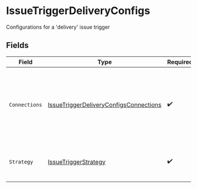 # IssueTriggerDeliveryConfigs

Configurations for a 'delivery' issue trigger


## Fields

| Field                                                                                                   | Type                                                                                                    | Required                                                                                                | Description                                                                                             |
| ------------------------------------------------------------------------------------------------------- | ------------------------------------------------------------------------------------------------------- | ------------------------------------------------------------------------------------------------------- | ------------------------------------------------------------------------------------------------------- |
| `Connections`                                                                                           | [IssueTriggerDeliveryConfigsConnections](../../models/shared/issuetriggerdeliveryconfigsconnections.md) | :heavy_check_mark:                                                                                      | A pattern to match on the connection name or array of connection IDs. Use `*` as wildcard.              |
| `Strategy`                                                                                              | [IssueTriggerStrategy](../../models/shared/issuetriggerstrategy.md)                                     | :heavy_check_mark:                                                                                      | The strategy uses to open the issue                                                                     |